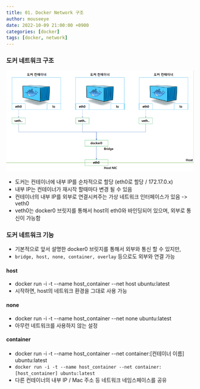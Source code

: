 ```yaml
---
title: 01. Docker Network 구조
author: mouseeye
date: 2022-10-09 21:00:00 +0900
categories: [docker]
tags: [docker, network]
---
```


### 도커 네트워크 구조

![docker_network.png](docker_network.png)
- 도커는 컨테이너에 내부 IP를 순차적으로 할당 (eth0로 할당 / 172.17.0.x)
- 내부 IP는 컨테이너가 재시작 할때마다 변경 될 수 있음
- 컨테이너의 내부 IP를 외부로 연결시켜주는 가상 네트워크 인터페이스가 있음 -> veth0
- veth0는 docker0 브릿지를 통해서 host의 eth0와 바인딩되어 있으며, 외부로 통신이 가능함

### 도커 네트워크 기능
- 기본적으로 앞서 설명한 docker0 브릿지를 통해서 외부와 통신 할 수 있지만,
- `bridge, host, none, container, overlay` 등으로도 외부와 연결 가능

#### host
- docker run -i -t --name host_container --net host ubuntu:latest
- 시작하면, host의 네트워크 환경을 그대로 사용 가능

#### none
- docker run -i -t --name host_container --net none ubuntu:latest
- 아무런 네트워크를 사용하지 않는 설정

#### container
- docker run -i -t --name host_container --net container:[컨테이너 이름] ubuntu:latest
- `docker run -i -t --name host_container --net container:[host_container] ubuntu:latest`
- 다른 컨테이너의 내부 IP / Mac 주소 등 네트워크 네임스페이스를 공유
